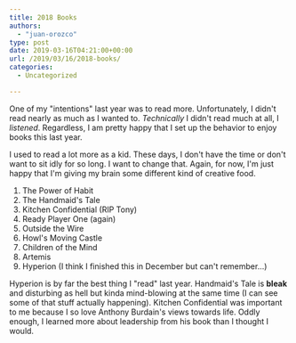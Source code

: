 ```yaml
---
title: 2018 Books
authors: 
  - "juan-orozco"
type: post
date: 2019-03-16T04:21:00+00:00
url: /2019/03/16/2018-books/
categories:
  - Uncategorized

---
```

One of my "intentions" last year was to read more. Unfortunately, I didn't read nearly as much as I wanted to. _Technically_ I didn't read much at all, I _listened_. Regardless, I am pretty happy that I set up the behavior to enjoy books this last year.

I used to read a lot more as a kid. These days, I don't have the time or don't want to sit idly for so long. I want to change that. Again, for now, I'm just happy that I'm giving my brain some different kind of creative food.

  1. The Power of Habit
  2. The Handmaid's Tale
  3. Kitchen Confidential (RIP Tony)
  4. Ready Player One (again)
  5. Outside the Wire
  6. Howl's Moving Castle
  7. Children of the Mind
  8. Artemis
  9. Hyperion (I think I finished this in December but can't remember...)

Hyperion is by far the best thing I "read" last year. Handmaid's Tale is **bleak** and disturbing as hell but kinda mind-blowing at the same time (I can see some of that stuff actually happening). Kitchen Confidential was important to me because I so love Anthony Burdain's views towards life. Oddly enough, I learned more about leadership from his book than I thought I would.